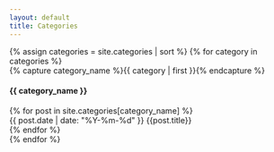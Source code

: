 ```yaml
---
layout: default
title: Categories
---
```


<div id="archives">
{% assign categories = site.categories | sort %}
{% for category in categories %}
  <div class="archive-group">
    {% capture category_name %}{{ category | first }}{% endcapture %}
    <div id="#{{ category_name | slugize }}"></div>
    <p></p>
    <h4 class="category-head">{{ category_name }}</h4>
    {% for post in site.categories[category_name] %}
    <article class="archive-item">
      <span class="date">{{ post.date | date: "%Y-%m-%d" }}</span>
      <a style="text-decoration:none" href="{{ site.baseurl }}{{ post.url }}">{{post.title}}</a>
    </article>
    {% endfor %}
  </div>
{% endfor %}
</div>
